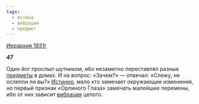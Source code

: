 ```yaml
---
tags:
  - истина
  - вибрация
  - предмет
---
```

[Иерархия 1931г](https://127.0.0.1:4002/agni/1931)

___47___

Один йог прослыл шутником, ибо незаметно переставлял разные [предметы](../../../tags/#предмет) в домах. И на вопрос: «Зачем?» — отвечал: «Слежу, не ослепли ли вы?» [Истинно](../../../tags/#истина), мало кто замечает окружающие изменения, но первый признак «Орлиного Глаза» замечать малейшие перемены, ибо от них зависит [вибрация](../../../tags/#вибрация) целого.   

